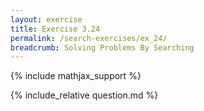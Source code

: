 ```yaml
---
layout: exercise
title: Exercise 3.24
permalink: /search-exercises/ex_24/
breadcrumb: Solving Problems By Searching
---
```


{% include mathjax_support %}

<div><i class="arrow-up loader" data-chapter="search-exercises" data-exercise="ex_24" data-rating="0"></i></div>
{% include_relative question.md %}
